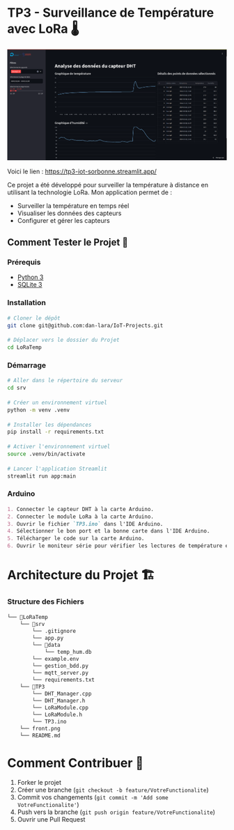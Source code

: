 # TP3 - Surveillance de Température avec LoRa 🌡️

[![View du Projet](https://raw.githubusercontent.com/dan-lara/IoT-Projects/master/LoRaTemp/front.png)](https://tp3-iot-sorbonne.streamlit.app/)

Voici le lien : https://tp3-iot-sorbonne.streamlit.app/


Ce projet a été développé pour surveiller la température à distance en utilisant la technologie LoRa. Mon application permet de :

- Surveiller la température en temps réel
- Visualiser les données des capteurs
- Configurer et gérer les capteurs

## Comment Tester le Projet 🚀

### Prérequis
- [Python 3](https://www.python.org/)
- [SQLite 3](https://www.sqlite.org/)

### Installation
```bash
# Cloner le dépôt
git clone git@github.com:dan-lara/IoT-Projects.git

# Déplacer vers le dossier du Projet
cd LoRaTemp
```
### Démarrage
```bash
# Aller dans le répertoire du serveur
cd srv

# Créer un environnement virtuel
python -m venv .venv

# Installer les dépendances
pip install -r requirements.txt

# Activer l'environnement virtuel
source .venv/bin/activate

# Lancer l'application Streamlit
streamlit run app:main
```
### Arduino
```markdown
1. Connecter le capteur DHT à la carte Arduino.
2. Connecter le module LoRa à la carte Arduino.
3. Ouvrir le fichier `TP3.ino` dans l'IDE Arduino.
4. Sélectionner le bon port et la bonne carte dans l'IDE Arduino.
5. Télécharger le code sur la carte Arduino.
6. Ouvrir le moniteur série pour vérifier les lectures de température et d'humidité.
```


# Architecture du Projet 🏗️

### Structure des Fichiers
```
└── 📁LoRaTemp
    └── 📁srv
        └── .gitignore
        └── app.py
        └── 📁data
            └── temp_hum.db
        └── example.env
        └── gestion_bdd.py
        └── mqtt_server.py
        └── requirements.txt
    └── 📁TP3
        └── DHT_Manager.cpp
        └── DHT_Manager.h
        └── LoRaModule.cpp
        └── LoRaModule.h
        └── TP3.ino
    └── front.png
    └── README.md
```

# Comment Contribuer 🤝
1. Forker le projet
2. Créer une branche (`git checkout -b feature/VotreFunctionalite`)
3. Commit vos changements (`git commit -m 'Add some VotreFunctionalite'`)
4. Push vers la branche (`git push origin feature/VotreFunctionalite`)
5. Ouvrir une Pull Request